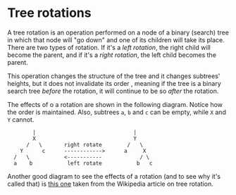 # Tree rotations

A tree rotation is an operation performed on a node of a binary (search) tree in
which that node will "go down" and one of its children will take its place.
There are two types of rotation. If it's a _left rotation_, the right child will
become the parent, and if it's a _right rotation_, the left child becomes the
parent.

This operation changes the structure of the tree and it changes subtrees'
heights, but it does not invalidate its order , meaning if the tree is a binary
search tree _before_ the rotation, it will continue to be so _after_ the
rotation.

The effects of o a rotation are shown in the following diagram. Notice how the
order is maintained. Also, subtrees `a`, `b` and `c` can be empty, while `X` and
`Y` cannot.

```plaintext
        |                               |
        X                               Y
      /   \       right rotate        /   \
    Y      c      ------------>      a     X
  /   \           <-----------            / \
  a    b           left rotate           b   c
```

Another good diagram to see the effects of a rotation (and to see why it's
called that) is
[this one](https://upload.wikimedia.org/wikipedia/commons/thumb/2/23/Tree_rotation.png/540px-Tree_rotation.png)
taken from the Wikipedia article on tree rotation.
